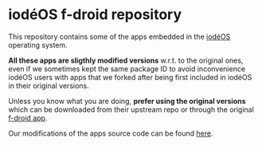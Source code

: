 # iodéOS f-droid repository

This repository contains some of the apps embedded in the
[iodéOS](https://gitlab.com/iode/ota/) operating system.

**All these apps are sligthly modified versions** w.r.t. to the original ones,
even if we sometimes kept the same package ID to avoid inconvenience iodéOS
users with apps that we forked after being first included in iodéOS in their
original versions.

Unless you know what you are doing, **prefer using the original versions**
which can be downloaded from their upstream repo or through the original
[f-droid app](https://f-droid.org/).

Our modifications of the apps source code can be found
[here](https://gitlab.com/iode/os/apps).


